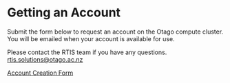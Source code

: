 # Getting an Account


Submit the form below to request an account on the Otago compute cluster. You will be emailed when your account is available for use.  

 Please contact the RTIS team if you have any questions.
 rtis.solutions@otago.ac.nz

<a href="https://ask.otago.ac.nz/otagoresearchcluster/?stepid=c74d92b7-2b35-f011-8c4c-000d3ae024aa&sessionid=6b4238f7-f847-f011-8779-002248115659">Account Creation Form</a>






    
